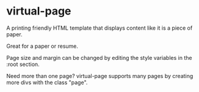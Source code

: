# virtual-page
A printing friendly HTML template that displays content like it is a piece of paper. 

Great for a paper or resume.

Page size and margin can be changed by editing the style variables in the :root section.

Need more than one page? virtual-page supports many pages by creating more divs with the class "page".
